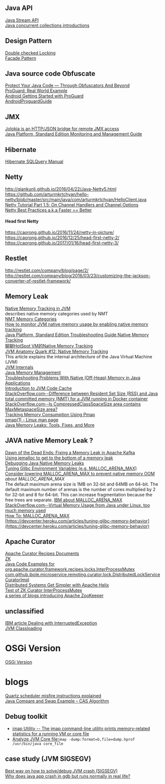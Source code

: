 ## Java API ##
[Java Stream API](https://docs.oracle.com/javase/tutorial/collections/streams/)  
[Java concurrent collections introductions](http://www.codejava.net/java-core/collections/understanding-collections-and-thread-safety-in-java)  

## Design Pattern ##
[Double checked Locking](https://www.cs.umd.edu/~pugh/java/memoryModel/DoubleCheckedLocking.html)  
[Facade Pattern](https://dzone.com/articles/design-patterns-uncovered-1)  

## Java source code Obfuscate ##
[Protect Your Java Code — Through Obfuscators And Beyond](https://web.archive.org/web/20161217190546/http://www.excelsior-usa.com/articles/java-obfuscators.html)  
[ProGuard: Real World Example](https://www.alexeyshmalko.com/2014/proguard-real-world-example/)  
[Android Getting Started with ProGuard](https://www.raywenderlich.com/7449-getting-started-with-proguard)  
[AndroidProguardGuide](https://github.com/inferjay/AndroidProguardGuide)  

## JMX ##
[Jolokia is an HTTP/JSON bridge for remote JMX access](https://jolokia.org/features-nb.html)    
[Java Platform, Standard Edition Monitoring and Management Guide](https://docs.oracle.com/javase/9/management/toc.htm)

## Hibernate ##
[Hibernate SQLQuery Manual](https://docs.jboss.org/hibernate/orm/4.1/devguide/en-US/html/ch13.html)  

## Netty ##
http://qiankunli.github.io/2016/04/22/Java-Netty5.html  
https://github.com/arturmkrtchyan/hello-netty/blob/master/src/main/java/com/arturmkrtchyan/HelloClient.java  
[Netty Tutorial Part 1.5: On Channel Handlers and Channel Options](http://seeallhearall.blogspot.sg/2012/06/netty-tutorial-part-15-on-channel.html)  
[Netty Best Practices a.k.a Faster == Better](http://normanmaurer.me/presentations/2014-facebook-eng-netty/slides.html)  

#### Head first Netty ####
https://caorong.github.io/2016/11/24/netty-in-picture/  
https://caorong.github.io/2016/12/25/head-first-netty-2/  
https://caorong.github.io/2017/01/16/head-first-netty-3/  

## Restlet ##
http://restlet.com/company/blog/page/2/  
http://restlet.com/company/blog/2016/03/23/customizing-the-jackson-converter-of-restlet-framework/  

## Memory Leak ##
[Native Memory Tracking in JVM](https://www.baeldung.com/native-memory-tracking-in-jvm)  
describes native memory categories used by NMT  
[NMT Memory Categories](https://docs.oracle.com/javase/8/docs/technotes/guides/troubleshoot/tooldescr022.html)  
[How to monitor JVM native memory usage by enabling native memory tracking](https://help.mulesoft.com/s/article/How-to-monitor-JVM-native-memory-usage-by-enabling-native-memory-tracking)  
[Java Platform, Standard Edition Troubleshooting Guide Native Memory Tracking](https://docs.oracle.com/javase/8/docs/technotes/guides/troubleshoot/tooldescr007.html)  
[聊聊HotSpot VM的Native Memory Tracking](https://juejin.im/post/6844903806468096013)  
[JVM Anatomy Quark #12: Native Memory Tracking](https://shipilev.net/jvm/anatomy-quarks/12-native-memory-tracking/)  
This article explains the internal architecture of the Java Virtual Machine (JVM)  
[JVM Internals](https://blog.jamesdbloom.com/JVMInternals.html)  
[Java Memory Management](https://dzone.com/articles/java-memory-management)  
[Troubleshooting Problems With Native (Off-Heap) Memory in Java Applications](https://dzone.com/articles/troubleshooting-problems-with-native-off-heap-memo)  
[Introduction to JVM Code Cache](https://www.baeldung.com/jvm-code-cache#:~:text=To%20avoid%20this%2C%20we%20can,code%20cache%2C%2032KB%20or%2064KB)  
[StackOverflow.com--Difference between Resident Set Size (RSS) and Java total committed memory (NMT) for a JVM running in Docker container](https://stackoverflow.com/questions/38597965/difference-between-resident-set-size-rss-and-java-total-committed-memory-nmt)  
[StackOverflow.com--Is CompressedClassSpaceSize area contains MaxMetaspaceSize area?](https://stackoverflow.com/questions/54250638/is-compressedclassspacesize-area-contains-maxmetaspacesize-area)  
[Tracking Memory Consumption Using Pmap](https://milianw.de/code-snippets/tracking-memory-consumption-using-pmap.html)  
[pmap(1) - Linux man page](https://linux.die.net/man/1/pmap)  
[Java Memory Leaks: Tools, Fixes, and More](https://dzone.com/articles/what-to-do-about-java-memory-leaks-tools-fixes-and)  


## JAVA native Memory Leak ? ##  
[Dawn of the Dead Ends: Fixing a Memory Leak in Apache Kafka](https://blog.heroku.com/fixing-kafka-memory-leak)  
[Using jemalloc to get to the bottom of a memory leak](https://technology.blog.gov.uk/2015/12/11/using-jemalloc-to-get-to-the-bottom-of-a-memory-leak/)  
[Debugging Java Native Memory Leaks](https://www.evanjones.ca/java-native-leak-bug.html)  
[Tuning Glibc Environment Variables (e.g. MALLOC_ARENA_MAX)](https://github.com/cloudfoundry/java-buildpack/issues/320)  
[Consider lowering MALLOC_ARENA_MAX to prevent native memory OOM](https://github.com/prestodb/presto/issues/8993)  
*about MALLOC_ARENA_MAX*  
The default maximum arena size is 1MB on 32-bit and 64MB on 64-bit. The default maximum number of arenas is the number of cores multiplied by 2 for 32-bit and 8 for 64-bit.
This can increase fragmentation because the free trees are separate.
[IBM about MALLOC_ARENA_MAX](https://web.archive.org/web/20200105040127/https://publib.boulder.ibm.com/httpserv/cookbook/Operating_Systems-Linux.html?lang=en#Operating_Systems-Linux-Physical_Memory_RAM-MALLOC_ARENA_MAX)  
[StackOverflow.com--Virtual Memory Usage from Java under Linux, too much memory used](https://stackoverflow.com/questions/561245/virtual-memory-usage-from-java-under-linux-too-much-memory-used)  
[How To: MALLOC_ARENA_MAX](https://web.archive.org/web/20161228221330/https://infobright.com/blog/malloc_arena_max/)  
[https://devcenter.heroku.com/articles/tuning-glibc-memory-behavior](https://devcenter.heroku.com/articles/tuning-glibc-memory-behavior)  


## Apache Curator ##
[Apache Curator Recipes Documents](https://curator.apache.org/curator-recipes/)  
[ZK](http://zookeeper.apache.org/doc/r3.1.2/zookeeperProgrammers.html)  
[Java Code Examples for org.apache.curator.framework.recipes.locks.InterProcessMutex](https://www.programcreek.com/java-api-examples/index.php?api=org.apache.curator.framework.recipes.locks.InterProcessMutex)  
[com.github.ibole.microservice.remoting.curator.lock.DistributedLockServiceCuratorImpl](https://www.programcreek.com/java-api-examples/?code=benson-git/ibole-microservice/ibole-microservice-master/microservice-remoting/src/main/java/com/github/ibole/microservice/remoting/curator/lock/DistributedLockServiceCuratorImpl.java)  
[Distributed Systems Get Simpler with Apache Helix](http://blog.cloudera.com/blog/2013/09/distributed-systems-get-simpler-with-apache-helix/)  
[Test of ZK Curator InterProcessMutex](https://gist.github.com/quux00/f6be8fe223a7832ef514)  
[a series of blogs introducing Apache ZooKeeper](http://www.sleberknight.com/blog/sleberkn/tags/zookeeper)  

## unclassified ##
[IBM article Dealing with InterruptedException](https://www.ibm.com/developerworks/java/library/j-jtp05236/index.html)  
[JVM Classloading](https://dev.vividbreeze.com/jvm-classloading/)  

# OSGi Version #  
[OSGi Version](https://www.eclipse.org/virgo/documentation/virgo-documentation-3.7.0.M01/docs/virgo-user-guide/html/ch02s02.html)  

# blogs #  
[Quartz scheduler misfire instructions explained](https://www.nurkiewicz.com/2012/04/quartz-scheduler-misfire-instructions.html)  
[Java Compare and Swap Example – CAS Algorithm](https://howtodoinjava.com/java/multi-threading/compare-and-swap-cas-algorithm/)  

## Debug toolkit  
* [jmap Utility -- The jmap command-line utility prints memory-related statistics for a running VM or core file](https://docs.oracle.com/javase/8/docs/technotes/guides/troubleshoot/tooldescr014.html)  
* [Analyze JVM Core file](https://stackoverflow.com/questions/36109313/best-way-on-how-to-solve-debug-jvm-crash-sigsegv)`jmap -dump:format=b,file=dump.hprof /usr/bin/java core_file`  

## case study (JVM SIGSEGV)  
[Best way on how to solve/debug JVM crash (SIGSEGV)](https://stackoverflow.com/questions/36109313/best-way-on-how-to-solve-debug-jvm-crash-sigsegv)  
[Why does java app crash in gdb but runs normally in real life?](https://stackoverflow.com/questions/27241575/why-does-java-app-crash-in-gdb-but-runs-normally-in-real-life)  
